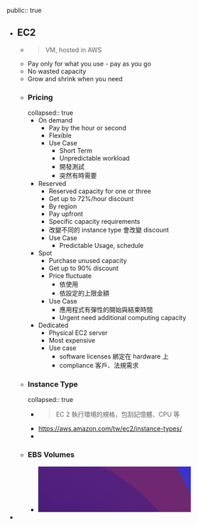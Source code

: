public:: true

- ## EC2
	- > VM,  hosted in AWS
	- Pay only for what you use - pay as you go
	- No wasted capacity
	- Grow and shrink when you need
	- ### Pricing
	  collapsed:: true
		- On demand
			- Pay by the hour or second
			- Flexible
			- Use Case
				- Short Term
				- Unpredictable workload
				- 開發測試
				- 突然有時需要
		- Reserved
			- Reserved capacity for one or three
			- Get  up to 72%/hour discount
			- By region
			- Pay upfront
			- Specific capacity requirements
			- 改變不同的 instance type 會改變 discount
			- Use Case
				- Predictable Usage, schedule
		- Spot
			- Purchase unused capacity
			- Get up to 90% discount
			- Price fluctuate
				- 依使用
				- 依設定的上限金額
			- Use Case
				- 應用程式有彈性的開始與結束時間
				- Urgent need additional computing capacity
		- Dedicated
			- Physical EC2 server
			- Most expensive
			- Use case
				- software licenses 綁定在 hardware 上
				- compliance 客戶、法規需求
	- ### Instance Type
	  collapsed:: true
		- > EC 2 執行環境的規格，包刮記憶體、CPU 等
		- https://aws.amazon.com/tw/ec2/instance-types/
		-
	- ### EBS Volumes
		- ![截圖 2022-03-12 下午12.25.06.png](../assets/截圖_2022-03-12_下午12.25.06_1647059109330_0.png)
-